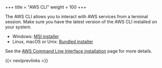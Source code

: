 +++
title = "AWS CLI"
weight = 100
+++

The AWS CLI allows you to interact with AWS services from a terminal session.
Make sure you have the latest version of the AWS CLI installed on your system.

 * Windows: [MSI installer](https://docs.aws.amazon.com/cli/latest/userguide/install-windows.html#install-msi-on-windows)
 * Linux, macOS or Unix: [Bundled installer](https://docs.aws.amazon.com/cli/latest/userguide/awscli-install-bundle.html#install-bundle-other)

See the [AWS Command Line Interface
installation](https://docs.aws.amazon.com/cli/latest/userguide/installing.html)
page for more details.

{{< nextprevlinks >}}